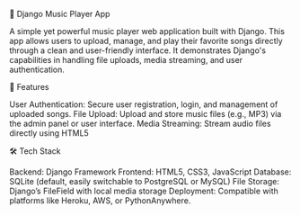 🎵 Django Music Player App

A simple yet powerful music player web application built with Django. This app allows users to upload, manage, and play their favorite songs directly through a clean and user-friendly interface. It demonstrates Django's capabilities in handling file uploads, media streaming, and user authentication.

🌟 Features

User Authentication: Secure user registration, login, and management of uploaded songs.
File Upload: Upload and store music files (e.g., MP3) via the admin panel or user interface.
Media Streaming: Stream audio files directly using HTML5 <audio> controls.
Dynamic Playlists: Create and manage personalized playlists.
Search Functionality: Quickly find songs by title or artist.
Responsive Design: Optimized for both desktop and mobile browsers.

🛠️ Tech Stack

Backend: Django Framework
Frontend: HTML5, CSS3, JavaScript
Database: SQLite (default, easily switchable to PostgreSQL or MySQL)
File Storage: Django’s FileField with local media storage
Deployment: Compatible with platforms like Heroku, AWS, or PythonAnywhere.


